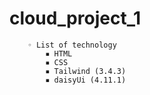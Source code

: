 # cloud_project_1
        ◦ List of technology
            ▪ HTML 
            ▪ CSS
            ▪ Tailwind (3.4.3)
            ▪ daisyUi (4.11.1)
